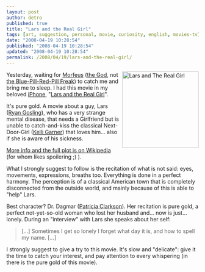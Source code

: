 ```yaml
---
layout: post
author: detro
published: true
title: "Lars and the Real Girl"
tags: [art, suggestion, personal, movie, curiosity, english, movies-tv]
date: "2008-04-19 10:28:54"
published: "2008-04-19 10:28:54"
updated: "2008-04-19 10:28:54"
permalink: /2008/04/19/lars-and-the-real-girl/
---
```


<a href="http://www.larsandtherealgirl-themovie.com/"><img src="http://upload.wikimedia.org/wikipedia/en/d/db/Lars_real_girl.jpg" alt="Lars and The Real Girl" align="right" width="200" /></a>
Yesterday, waiting for <a href="http://en.wikipedia.org/wiki/Morpheus_%28mythology%29">Morfeus</a> (<a href="http://en.wikipedia.org/wiki/Morpheus_%28mythology%29">the God</a>, not <a href="http://en.wikipedia.org/wiki/Morpheus_%28The_Matrix%29">the Blue-Pill-Red-Pill Freak</a>) to catch me and bring me to sleep. I had this movie in my beloved <a href="http://www.detronizator.org/tag/iphone/">iPhone</a>, "<a href="http://www.larsandtherealgirl-themovie.com/">Lars and the Real Girl</a>".

It's pure gold. A movie about a guy, Lars (<a href="http://www.imdb.com/name/nm0331516/">Ryan Gosling</a>), who has a very strange mental disease, that needs a Girlfriend but is unable to catch-and-kiss the classical Next-Door-Girl (<a href="http://www.imdb.com/name/nm0307726/">Kelli Garner</a>) that loves him... also if she is aware of his sickness.

<a href="http://en.wikipedia.org/wiki/Lars_and_the_Real_Girl">More info and the full plot is on Wikipedia</a> (for whom likes spoilering ;) ).

What I strongly suggest to follow is the recitation of what is not said: eyes, movements, expressions, breaths too. Everything is done in a perfect harmony. The perception is of a classical American town that is completely disconnected from the outside world, and mainly because of this is able to "help" Lars.

Best character? Dr. Dagmar (<a href="http://www.imdb.com/name/nm0165101/">Patricia Clarkson</a>). Her recitation is pure gold, a perfect not-yet-so-old woman who lost her husband and... now is just... lonely.
During an "interview" with Lars she speaks about her self:
<blockquote>
[...]
Sometimes I get so lonely I forget what day it is, and how to spell my name.
[...]
</blockquote>

I strongly suggest to give a try to this movie. It's slow and "delicate": give it the time to catch your interest, and pay attention to every whispering (in there is the pure gold of this movie).
